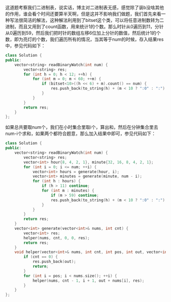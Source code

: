 这道题考察我们二进制表，说实话，博主对二进制表无感，感觉除了装b没啥其他的作用，谁会看个时间还要算半天啊，但是这并不影响我们做题，我们首先来看一种写法很简洁的解法，这种解法利用到了bitset这个类，可以将任意进制数转为二进制，而且又用到了count函数，用来统计1的个数。那么时针从0遍历到11，分针从0遍历到59，然后我们把时针的数组左移6位加上分针的数值，然后统计1的个数，即为亮灯的个数，我们遍历所有的情况，当其等于num的时候，存入结果res中，参见代码如下： 

```c++
class Solution {
public:
    vector<string> readBinaryWatch(int num) {
        vector<string> res;
        for (int h = 0; h < 12; ++h) {
            for (int m = 0; m < 60; ++m) {
                if (bitset<10>((h << 6) + m).count() == num) {
                    res.push_back(to_string(h) + (m < 10 ? ":0" : ":") + to_string(m));
                }
            }
        }
        return res;
    }
};
```

如果总共要取num个，我们在小时集合里取i个，算出和，然后在分钟集合里去num-i个求和，如果两个都符合题意，那么加入结果中即可，参见代码如下：

```c++
class Solution {
public:
    vector<string> readBinaryWatch(int num) {
        vector<string> res;
        vector<int> hour{8, 4, 2, 1}, minute{32, 16, 8, 4, 2, 1};
        for (int i = 0; i <= num; ++i) {
            vector<int> hours = generate(hour, i);
            vector<int> minutes = generate(minute, num - i);
            for (int h : hours) {
                if (h > 11) continue;
                for (int m : minutes) {
                    if (m > 59) continue;
                    res.push_back(to_string(h) + (m < 10 ? ":0" : ":") + to_string(m));
                }
            }
        }
        return res;
    }
    vector<int> generate(vector<int>& nums, int cnt) {
        vector<int> res;
        helper(nums, cnt, 0, 0, res);
        return res;
    }
    void helper(vector<int>& nums, int cnt, int pos, int out, vector<int>& res) {
        if (cnt == 0) {
            res.push_back(out);
            return;
        }
        for (int i = pos; i < nums.size(); ++i) {
            helper(nums, cnt - 1, i + 1, out + nums[i], res);
        }
    }
};
```

